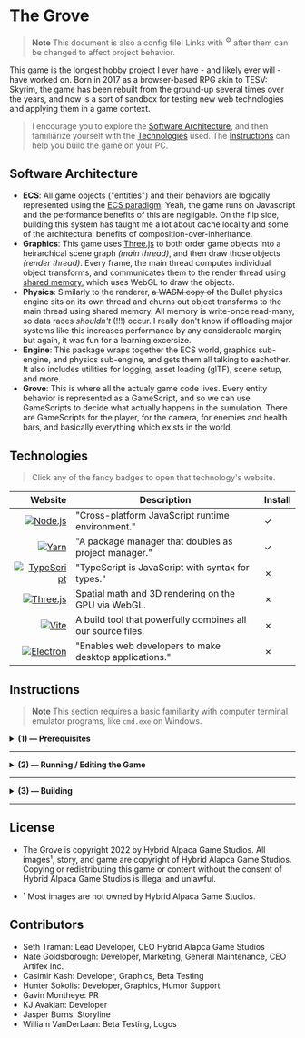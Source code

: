 # **The Grove**

> **Note** This document is also a config file!  Links with <sup>⚙️</sup> after them can be changed to affect project behavior.

This game is the longest hobby project I ever have - and likely ever will - have worked on.  Born in 2017 as a browser-based RPG akin to TESV: Skyrim, the game has been rebuilt from the ground-up several times over the years, and now is a sort of sandbox for testing new web technologies and applying them in a game context.

> I encourage you to explore the [Software Architecture](#chapter-1), and then familiarize yourself with the [Technologies](#chapter-2) used.  The [Instructions](#chapter-3) can help you build the game on your PC.

## **Software Architecture** <a name="chapter-1"></a>

- **ECS**: All game objects ("entities") and their behaviors are logically represented using the [ECS paradigm](https://en.wikipedia.org/wiki/Entity_component_system).  Yeah, the game runs on Javascript and the performance benefits of this are negligable.  On the flip side, building this system has taught me a lot about cache locality and some of the architectural benefits of composition-over-inheritance.
- **Graphics**: This game uses [Three.js](https://github.com/mrdoob/three.js) to both order game objects into a heirarchical scene graph _(main thread)_, and then draw those objects _(render thread)_.  Every frame, the main thread computes individual object transforms, and communicates them to the render thread using [shared memory](https://developer.mozilla.org/en-US/docs/Web/JavaScript/Reference/Global_Objects/SharedArrayBuffer), which uses WebGL to draw the objects.
- **Physics**: Similarly to the renderer, ~~a WASM copy of~~ the Bullet physics engine sits on its own thread and churns out object transforms to the main thread using shared memory.  All memory is write-once read-many, so data races _shouldn't_ (!!!) occur.  I really don't know if offloading major systems like this increases performance by any considerable margin; but again, it was fun for a learning excersize.
- **Engine**: This package wraps together the ECS world, graphics sub-engine, and physics sub-engine, and gets
them all talking to eachother.  It also includes utilities for logging, asset loading (glTF), scene setup, and more.
- **Grove**: This is where all the actualy game code lives.  Every entity behavior is represented as a GameScript,
and so we can use GameScripts to decide what actually happens in the sumulation.  There are GameScripts for the player,
for the camera, for enemies and health bars, and basically everything which exists in the world.

## **Technologies** <a name="chapter-2"></a>

> Click any of the fancy badges to open that technology's website.

| Website | Description | Install |
|------:|-------|---
| [![Node.js](https://shields.io/badge/Node.js-339933?style=flat-square&logo=node.js&logoColor=white)](https://nodejs.org/dist/latest-v18.x/docs/api/synopsis.html) | "Cross-platform JavaScript runtime environment." | ✓ |
| [![Yarn](https://shields.io/badge/Yarn-FFFFFF?style=flat-square&logo=yarn&logoColor=2C8EBB)](https://yarnpkg.com/getting-started/usage) | "A package manager that doubles as project manager." | ✓ |
| [![TypeScript](https://shields.io/badge/Typescript-3178C6?style=flat-square&logo=typescript&logoColor=FFFFFF)](https://www.typescriptlang.org/) | "TypeScript is JavaScript with syntax for types." | ✗ |
| [![Three.js](https://shields.io/badge/Three.js-000000?style=flat-square&logo=three.js&logoColor=FFFFFF)](https://threejs.org/examples/#webgl_animation_keyframes) | Spatial math and 3D rendering on the GPU via WebGL. | ✗ |
| [![Vite](https://img.shields.io/badge/Vite-646CFF.svg?style=flat-square&logo=vite&logoColor=yellow)](https://vitejs.dev/) | A build tool that powerfully combines all our source files. | ✗  |
| [![Electron](https://shields.io/badge/Electron-47848F?style=flat-square&logo=electron&logoColor=FFFFFF)](https://www.electronjs.org/) | "Enables web developers to make desktop applications." | ✗

## **Instructions** <a name="chapter-3"></a>

> **Note** This section requires a basic familiarity with computer terminal emulator programs, like `cmd.exe` on Windows.


<details>
<summary><b>(1) — Prerequisites</b></summary>

All of the development tools use a JavaScript engine called `Node`, and its package manager, `npm`.  Together, these tools allow developers to organize, test, and distribute their software projects.

1. Install [Node.js](https://nodejs.org/en) from the website.

My code uses `Yarn`, an alternative package manager with cool features for managing large projects.  The following command will enable `Yarn` on your machine.

```sh
$ corepack enable  # gain access to Yarn
```
To demonstrate the power of these package managers, we can install all the rest of the software tools you'll use with one fell swoop:
```sh
$ yarn install     # install *literally* everything else
```

</details>

---

<details>
<summary><b>(2) — Running / Editing the Game</b></summary>

Running the following command starts the game in development mode.

```sh
$ yarn dev  # launch Vite dev server and serve electron app
```

The game's source code files are found in `grove/src/game/`, and you can change them to see the game update in real-time.

The Grove uses the [Vite](https://vitejs.dev/guide/features.html#hot-module-replacement) build tool, which supports _hot module reloading_.  This means any changes you make to the code will automatically transfer to the electron app - no refresh required.

</details>

---

<details>
<summary><b>(3) — Building</b></summary>

Run the following command to bundle the entire game up into a package. The resulting binaries + distributables will go in
[app/build](SETTINGS.md#build-output-location)<sup>⚙️</sup>.

```sh
$ yarn build    # bundle source files
```

</details>

---

## **License**

- The Grove is copyright 2022 by Hybrid Alpaca Game Studios. All images¹, story, and game are copyright of Hybrid Alapca Game Studios. Copying or redistributing this game or content without the consent of Hybrid Alpaca Game Studios is illegal and unlawful.

 - ¹ Most images are not owned by Hybrid Alpaca Game Studios.
 
## **Contributors**

- Seth Traman:              Lead Developer, CEO Hybrid Alapca Game Studios
- Nate Goldsborough:        Developer, Marketing, General Maintenance, CEO Artifex Inc.
- Casimir Kash:             Developer, Graphics, Beta Testing
- Hunter Sokolis:           Developer, Graphics, Humor Support
- Gavin Montheye:           PR
- KJ Avakian:               Developer
- Jasper Burns:             Storyline
- William VanDerLaan:       Beta Testing, Logos
